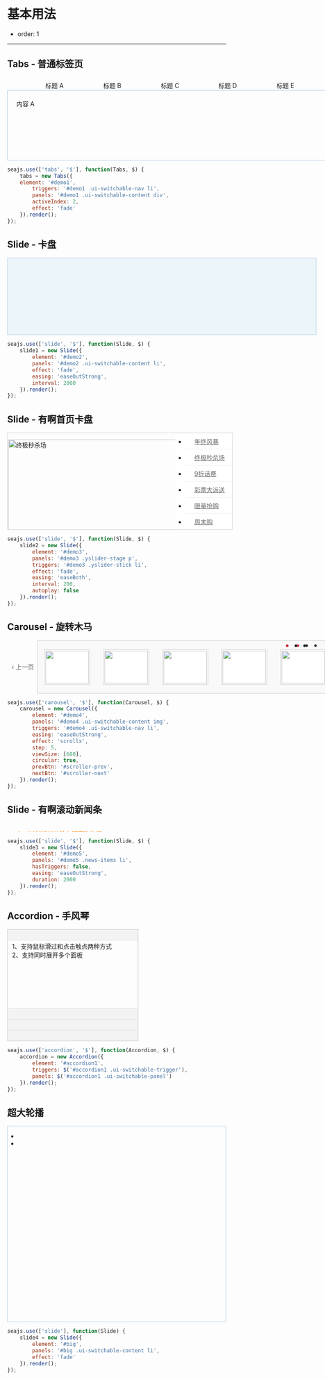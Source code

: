 # 基本用法

- order: 1

---

<style>
    .loading { background: #EBF5FA url(assets/loading.gif) no-repeat 50% 50%; }
</style>

<h2>Tabs - 普通标签页</h2>
<style>
    .ui-switchable * {
        margin: 0;
        padding: 0;
        list-style: none;
    }
    #demo1 { position: relative; width: 750px; padding-top: 29px; }
    #demo1 .ui-switchable-nav { position: absolute; left: 20px; margin-top: -29px; z-index: 99;list-style-type: none; }
    #demo1 .ui-switchable-nav li {
        float: left;
        width: 130px;
        height: 27px;
        line-height: 21px;
        text-align: center;
        background: url(assets/tabs-sprite.gif) no-repeat 0 6px;
        margin-right: 3px;
        padding-top: 8px;
        cursor: pointer;
    }
    #demo1 .ui-switchable-nav li.ui-switchable-active { background-position: 0 -40px; cursor: default; }
    #demo1 .ui-switchable-content {
        position: relative;
        height: 120px;
        padding: 20px;
        border: 1px solid #AEC7E5;
    }
</style>

<div id="demo1" class="section">
    <ul class="ui-switchable-nav">
        <li>标题 A</li>
        <li>标题 B</li>
        <li>标题 C</li>
        <li>标题 D</li>
        <li>标题 E</li>
    </ul>
    <div class="ui-switchable-content">
        <div>内容 A</div>
        <div style="display: none">内容 B</div>
        <div style="display: none">内容 C</div>
        <div style="display: none">内容 D</div>
        <div style="display: none">内容 E</div>
    </div>
</div>

````javascript
seajs.use(['tabs', '$'], function(Tabs, $) {
    tabs = new Tabs({
    element: '#demo1',
        triggers: '#demo1 .ui-switchable-nav li',
        panels: '#demo1 .ui-switchable-content div',
        activeIndex: 2,
        effect: 'fade'
    }).render();
});
````

<h2>Slide - 卡盘</h2>
<style>
    #demo2 { position: relative; width: 710px; height: 176px; border: 1px solid #B6D1E6; overflow: hidden; }
    #demo2 .ui-switchable-nav { position: absolute; bottom: 5px; right: 5px; z-index: 99; }
    #demo2 .ui-switchable-nav li {
        float: left;
        width: 16px;
        height: 16px;
        line-height: 16px;
        margin-left: -1px;
        background-color: #FCF2CF;
        border: 1px solid #F47500;
        color: #D94B01;
        text-align: center;
        cursor: pointer;
    }
    #demo2 .ui-switchable-nav li.ui-switchable-active {
        width: 18px;
        height: 18px;
        line-height: 18px;
        margin-top: -1px;
        color: #FFF;
        background-color: #FFB442;
        font-weight: bold;
    }
    #demo2 .ui-switchable-content li { height: 176px; width: 710px; overflow: hidden; }
    /* for countdown plugin */
    #demo2 .ui-switchable-nav li,
    #demo2 .ui-switchable-trigger-content {
        position: relative;
    }
    #demo2 .ui-switchable-trigger-mask {
        position: absolute;
        right: 0;
        width: 18px;
        height: 18px;
        background-color: #FF9415;
        visibility: hidden
    }
    #demo2 .ui-switchable-active .ui-switchable-trigger-mask {
        visibility: visible
    }
</style>

<div id="demo2" class="section loading">
    <ol class="ui-switchable-content">
        <li><a href="http://fun.alipay.com/buy/index.htm?src=5buy03" target="_blank"><img alt="" src="https://i.alipayobjects.com/e/201205/2lOsygtTn7.jpg"/></a></li>
        <li class="hidden"><a target="_blank" href="http://fun.alipay.com/hkwhb/index.htm?_adType=aedacbacdeajaefcehdg"><img alt="" width="710" height="175" border="0" src="https://i.alipayobjects.com/e/201205/3H1Kii949r.jpg"/></a></li>
        <li class="hidden"><a target="_blank" href="http://fun.alipay.com/lvmama/index.htm"><img alt="" width="710" height="175" border="0" src="https://i.alipayobjects.com/e/201206/2muugwqegL.png"/></a></li>
        <li class="hidden"><a href="http://fun.alipay.com/sj/index.htm" target="_blank"><img alt="" src="https://i.alipayobjects.com/e/201205/37t81c9HYx.jpg"/></a></li>
        <li class="hidden">
            <object classid="clsid:D27CDB6E-AE6D-11cf-96B8-444553540000" width="710" height="175" class="holiday-logo">
                <param name="movie" value="http://img04.taobaocdn.com/tps/i4/T1bblrXfBrXXXXXXXX.swf"/>
                <param name="quality" value="high"/>
                <param name="swfversion" value="8.0.0"/>
                <param name="wmode" value="opaque"/>
                <object type="application/x-shockwave-flash" data="http://img04.taobaocdn.com/tps/i4/T1bblrXfBrXXXXXXXX.swf" width="470" height="150" name="holiday-logo" class="holiday-logo">
                    <param name="wmode" value="opaque"/>
                </object>
            </object>
        </li>
    </ol>
</div>

````javascript
seajs.use(['slide', '$'], function(Slide, $) {
    slide1 = new Slide({
        element: '#demo2',
        panels: '#demo2 .ui-switchable-content li',
        effect: 'fade',
        easing: 'easeOutStrong',
        interval: 2000
    }).render();
});
````

<h2>Slide - 有啊首页卡盘</h2>
<style>
    #demo3 {
        position: relative;
        width: 515px;
        height: 220px;
        border: 1px solid #D3D2D2;
        padding: 1px;
        overflow: hidden;
    }
    #demo3 .yslider-stick {
        position: absolute;
        top: 0;
        right: 0;
        width: 106px;
        font-size: 14px;
        background: #fff;
        margin: 1px;
        z-index: 99;
    }
    #demo3 .yslider-stick li {
        border-bottom: 1px solid #EDEDED;
    }
    #demo3 .yslider-stick li a {
        display: block;
        text-indent: 15px;
        padding: 8px 5px;
        color: #666;
    }
    #demo3 .yslider-stick li.ui-switchable-active {
        background-color: #C8282B;
    }
    #demo3 .yslider-stick li.ui-switchable-active a {
        color: #fff;
        border-left: 3px solid #B30024;
    }
    #demo3 .yslider-stage {
        height: 220px;
        width: 405px;
    }
</style>

<div id="demo3" class="section" data-widget="slide" data-delay="200" data-effect="fade" data-easing="easeBoth" data-duration="200" data-autoplay="false">
    <div class="yslider-stage" data-role="content">
        <p><a href="http://co.youa.baidu.com/content/promo/zhongjimiaoshazong/index.html" target="_blank"><img width="405" height="220" alt="终极秒杀场" src="http://co.youa.baidu.com/picture/r/image/2009-12-25/236d430f443d05925ad7291d9ad6b560.jpg"/></a></p>
        <p><a href="http://youa.baidu.com/zc" target="_blank"><img width="405" height="220" alt="9折话费" src="http://co.youa.baidu.com/picture/r/image/2009-12-25/4b2e801b6d174648ec77678d4a9f32e8.jpg"/></a></p>
        <p><a href="http://co.youa.baidu.com/content/lottery/chrislotact/index.html?c=676" target="_blank"><img  width="405" height="220" alt="彩票大派送" src="http://co.youa.baidu.com/picture/r/image/2009-12-21/eb76df2598316e6b5e52cd94ae2e3f1b.jpg"/></a></p>
        <p><a href="http://co.youa.baidu.com/content/promo/nianzhongjihe/index.html" target="_blank"><img  width="405" height="220" alt="限量抢购" src="http://co.youa.baidu.com/picture/r/image/2009-12-25/cc60334e6a75fab260e680cfc2b35ea7.jpg"/></a></p>
        <p><a href="http://youa.baidu.com/shop/3710a13d15c375285841ef08/tab/0344b67328e77dc92132cad9" target="_blank"><img  width="405" height="220" alt="周末购" src="http://co.youa.baidu.com/picture/r/image/2009-12-27/74538ac61dc0836f5d40d29b181868fc.jpg"/></a></p>
        <p><a href="http://co.youa.baidu.com/content/promo/xmas09/index.html?c=740" target="_blank"><img  width="405" height="220" alt="年终风暴" src="http://co.youa.baidu.com/picture/r/image/2009-12-23/d69f75d92daf625053bd0f92f2b5e586.jpg"/></a></p>
    </div>
    <ul class="yslider-stick" data-role="nav">
        <li class="selected"><a href="http://co.youa.baidu.com/content/promo/xmas09/index.html?c=740" target="_blank">年终风暴</a></li>
        <li><a href="http://co.youa.baidu.com/content/promo/zhongjimiaoshazong/index.html" target="_blank">终极秒杀场</a></li>
        <li><a href="http://youa.baidu.com/zc" target="_blank">9折话费</a></li>
        <li><a href="http://co.youa.baidu.com/content/lottery/chrislotact/index.html?c=676" target="_blank">彩票大派送</a></li>
        <li><a href="http://co.youa.baidu.com/content/promo/nianzhongjihe/index.html" target="_blank">限量抢购</a></li>
        <li><a href="http://youa.baidu.com/shop/3710a13d15c375285841ef08/tab/0344b67328e77dc92132cad9" target="_blank">周末购</a></li>
    </ul>
</div>

````javascript
seajs.use(['slide', '$'], function(Slide, $) {
    slide2 = new Slide({
        element: '#demo3',
        panels: '#demo3 .yslider-stage p',
        triggers: '#demo3 .yslider-stick li',
        effect: 'fade',
        easing: 'easeBoth',
        interval: 200,
        autoplay: false
    }).render();
});
````

<h2>Carousel - 旋转木马</h2>
<style>
    .scrollable {
        position: relative;
        width: 820px;
    }
    .scrollable .prev, .scrollable .next {
        position: absolute;
        top: 50px;
        color: #666;
        cursor: pointer;
    }
    .scrollable .prev { 
        left: 10px; 
    }
    .scrollable .next { right: 10px; }
    .scrollable .disable { color: #ddd; cursor: default; }
    .scrollable .ui-switchable-nav {
        position: absolute;
        right: 30px;
        top: -20px;
    }
    .scrollable .ui-switchable-nav li {
        float: left;
        padding: 5px;
        font-size: 18px;
        cursor: pointer;
    }
    .scrollable .ui-switchable-nav li.ui-switchable-active {
        color: #C8282B;
    }
    .scroller {
        position: relative;
        width: 680px;
        height: 120px;
        border: 1px solid #ccc;
        background-color: #F9F9F9;
        margin: auto;
        overflow: hidden;
    }
    .scroller .ui-switchable-content img {
        float: left;
        width: 100px;
        height: 75px;
        padding: 2px;
        margin: 20px 15px;
        background-color: #fff;
        border: 1px solid #ccc;
        display: inline !important; /* fix ie6 双边距 bug */
    }
</style>
<div id="demo4" class="section scrollable" data-widget="carousel" data-effect="scrollx" data-easing="easeOutStrong" data-step="5" data-view-size="[680]" data-circular="true">
    <span id="scroller-prev" class="prev" data-role="prev">&lsaquo; 上一页</span>
    <span id="scroller-next" class="next" data-role="next">下一页 &rsaquo;</span>
    <div class="scroller">
        <div class="ui-switchable-content" data-role="content">
            <img alt="" src="http://farm1.static.flickr.com/143/321464099_a7cfcb95cf_t.jpg"/>
            <img alt="" src="http://farm4.static.flickr.com/3089/2796719087_c3ee89a730_t.jpg"/>
            <img alt="" src="http://farm1.static.flickr.com/79/244441862_08ec9b6b49_t.jpg"/>
            <img alt="" src="http://farm1.static.flickr.com/28/66523124_b468cf4978_t.jpg"/>
            <img alt="" src="http://farm1.static.flickr.com/164/399223606_b875ddf797_t.jpg"/>
            <img alt="" src="http://farm1.static.flickr.com/163/399223609_db47d35b7c_t.jpg"/>
            <img alt="" src="http://farm1.static.flickr.com/135/321464104_c010dbf34c_t.jpg"/>
            <img alt="" src="http://farm1.static.flickr.com/40/117346184_9760f3aabc_t.jpg"/>
            <img alt="" src="http://farm1.static.flickr.com/153/399232237_6928a527c1_t.jpg"/>
            <img alt="" src="http://farm1.static.flickr.com/50/117346182_1fded507fa_t.jpg"/>
            <img alt="" src="http://farm4.static.flickr.com/3629/3323896446_3b87a8bf75_t.jpg"/>
            <img alt="" src="http://farm4.static.flickr.com/3023/3323897466_e61624f6de_t.jpg"/>
            <img alt="" src="http://farm4.static.flickr.com/3650/3323058611_d35c894fab_t.jpg"/>
            <img alt="" src="http://farm4.static.flickr.com/3635/3323893254_3183671257_t.jpg"/>
            <img alt="" src="http://farm4.static.flickr.com/3624/3323893148_8318838fbd_t.jpg"/>
        </div>
        <ul class="ui-switchable-nav" data-role="nav">
            <li class="ui-switchable-active">&bull;</li>
            <li>&bull;</li>
            <li>&bull;</li>
        </ul>
    </div>
</div>

````javascript
seajs.use(['carousel', '$'], function(Carousel, $) {
    carousel = new Carousel({
        element: '#demo4',
        panels: '#demo4 .ui-switchable-content img',
        triggers: '#demo4 .ui-switchable-nav li',
        easing: 'easeOutStrong',
        effect: 'scrollx',
        step: 5,
        viewSize: [680],
        circular: true,
        prevBtn: '#scroller-prev',
        nextBtn: '#scroller-next'
    }).render();
});
````

<h2>Slide - 有啊滚动新闻条</h2>
<style>
    .scroll-news { height: 20px; overflow: hidden; }
    .scroll-news a { color: #FF7E00; }
</style>
<div id="demo5" class="scroll-news">
    <ul class="news-items">
        <li><a target="_blank" href="http://youa.baidu.com/shop/72e01b38fb26b4ebc5db0136">“一分钱”轻松体验有啊网购流程</a></li>
        <li><a target="_blank" href="http://co.youa.baidu.com/content/payhelp/b12/zhaoshang/">开通网银，百付宝为您一路护航</a></li>
        <li><a target="_blank" href="http://co.youa.baidu.com/picture/r/mall/guide/index.html">新手买家？帮助教程带您走通有啊</a></li>
        <li><a target="_blank" href="http://youa.baidu.com/static/help/quality_form_build.html">尽情挥洒你的创意，共建百度有啊</a></li>
        <li><a target="_blank" href="http://co.youa.baidu.com/content/help/A10/2008-09-06/153433185574.html">认准标识，精选实力卖家任您选择</a></li>
        <li><a target="_blank" href="http://co.youa.baidu.com/content/help/A3/2/2008-09-01/143723181295.html#10">收藏</a> + <a target="_blank" href="http://co.youa.baidu.com/content/help/A3/2009-01-08/112820209991.html">购物车</a>，逛街搜店更便捷</li>
    </ul>
</div>

````javascript
seajs.use(['slide', '$'], function(Slide, $) {
    slide3 = new Slide({
        element: '#demo5',
        panels: '#demo5 .news-items li',
        hasTriggers: false, 
        easing: 'easeOutStrong',
        duration: 2000
    }).render();
});
````

<h2>Accordion - 手风琴</h2>
<style>
    #accordion1 {width:300px;border:1px solid #ccc;}
    #accordion1 .ui-switchable-trigger{padding:3px 10px;cursor:pointer;border-bottom:1px solid #ddd;background:#f3f3f3;overflow:hidden; height: 18px;}
    #accordion1 .ui-switchable-trigger h3{float: left; width: 100px; margin-left: 5px; }
    #accordion1 .ui-switchable-panel{height:150px;padding:3px 10px;border-bottom:1px solid #ddd;}
    #accordion1 .ui-icon{float:left;width:12px;height:12px;overflow:hidden;margin-top:2px;font-size:0;vertical-align:middle;background:url(assets/accordion-sprite.png) no-repeat 0 0;}
    #accordion1 .ui-switchable-active .ui-icon{background-position:-20px 0;}
    #accordion1 .last-trigger { border-bottom-width: 0 }
    #accordion1 .ui-switchable-active { border-bottom-width: 1px }
    #accordion1 .last-panel { border-bottom: none }
</style>
<div id="accordion1" class="section">
    <div class="ui-switchable-trigger ui-switchable-active"><i class="ui-icon"></i><h3>标题A</h3></div>
    <div class="ui-switchable-panel">
        1、支持鼠标滑过和点击触点两种方式<br/>
        2、支持同时展开多个面板
    </div>
    <div class="ui-switchable-trigger"><i class="ui-icon"></i><h3>标题B</h3></div>
    <div class="ui-switchable-panel" style="display:none;" data-role="panel">内容B<br/>内容B<br/>内容B</div>
    <div class="ui-switchable-trigger"><i class="ui-icon"></i><h3>标题C</h3></div>
    <div class="ui-switchable-panel" style="display:none;">内容C<br/>内容C<br/>内容C<br/>内容C<br/>内容C</div>
    <div class="ui-switchable-trigger last-trigger"><i class="ui-icon"></i><h3>标题D</h3></div>
    <div class="ui-switchable-panel last-panel" style="display:none;">内容D<br/>内容D<br/>内容D</div>
</div>

````javascript
seajs.use(['accordion', '$'], function(Accordion, $) {
    accordion = new Accordion({
        element: '#accordion1',
        triggers: $('#accordion1 .ui-switchable-trigger'),
        panels: $('#accordion1 .ui-switchable-panel')
    }).render();
});
````

<h2>超大轮播</h2>
<style>
    #big { position: relative; border: 1px solid #B6D1E6; overflow: hidden; }
    #big .ui-switchable-nav { position: absolute; bottom: 5px; right: 5px; z-index: 99; }
    #big .ui-switchable-nav li {
        float: left;
        width: 16px;
        height: 16px;
        line-height: 16px;
        margin-left: 3px;
        background-color: #FCF2CF;
        border: 1px solid #F47500;
        color: #D94B01;
        text-align: center;
        cursor: pointer;
    }
    #big .ui-switchable-nav li.ui-switchable-active {
        width: 18px;
        height: 18px;
        line-height: 18px;
        margin-top: -1px;
        color: #FFF;
        background-color: #FFB442;
        font-weight: bold;
    }
</style>
<div id="big" class="section" style="height:450px;">
    <ul class="ui-switchable-content">
        <li><a href="http://item.taobao.com/item.htm?id=7002076261" style="height:450px;" target="_blank"><img src="http://img02.taobaocdn.com/imgextra/i2/438942225/T27Z0bXeRdXXXXXXXX_!!438942225.jpg" alt=""/></a></li>
        <li><a href="http://gearband.tmall.com/view_page-74632436.htm" style="height:450px;" target="_blank"><img src="http://img03.taobaocdn.com/imgextra/i3/438942225/T2eMBHXkFaXXXXXXXX_!!438942225.jpg" alt=""/></a></li>
    </ul>
</div>

````javascript
seajs.use(['slide'], function(Slide) {
    slide4 = new Slide({
        element: '#big',
        panels: '#big .ui-switchable-content li',
        effect: 'fade'
    }).render();
});
````

